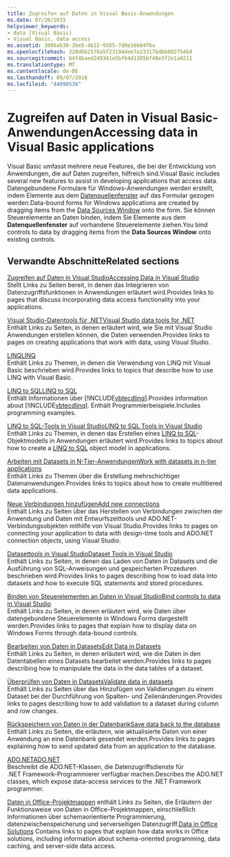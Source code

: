 ```yaml
---
title: Zugreifen auf Daten in Visual Basic-Anwendungen
ms.date: 07/20/2015
helpviewer_keywords:
- data [Visual Basic]
- Visual Basic, data access
ms.assetid: 3086ab38-3be5-4b22-9385-7d0e16b04f6a
ms.openlocfilehash: 220d662576a5f23194dee7e23317bdbb0027546d
ms.sourcegitcommit: 64f4baed249341e5bf64d1385bf48e3f2e1a0211
ms.translationtype: MT
ms.contentlocale: de-DE
ms.lasthandoff: 09/07/2018
ms.locfileid: "44098536"
---
```

# <a name="accessing-data-in-visual-basic-applications"></a><span data-ttu-id="91715-102">Zugreifen auf Daten in Visual Basic-Anwendungen</span><span class="sxs-lookup"><span data-stu-id="91715-102">Accessing data in Visual Basic applications</span></span>
<span data-ttu-id="91715-103">Visual Basic umfasst mehrere neue Features, die bei der Entwicklung von Anwendungen, die auf Daten zugreifen, hilfreich sind.</span><span class="sxs-lookup"><span data-stu-id="91715-103">Visual Basic includes several new features to assist in developing applications that access data.</span></span> <span data-ttu-id="91715-104">Datengebundene Formulare für Windows-Anwendungen werden erstellt, indem Elemente aus dem [Datenquellenfenster](/visualstudio/data-tools/add-new-data-sources) auf das Formular gezogen werden.</span><span class="sxs-lookup"><span data-stu-id="91715-104">Data-bound forms for Windows applications are created by dragging items from the [Data Sources Window](/visualstudio/data-tools/add-new-data-sources) onto the form.</span></span> <span data-ttu-id="91715-105">Sie können Steuerelemente an Daten binden, indem Sie Elemente aus dem **Datenquellenfenster** auf vorhandene Steuerelemente ziehen.</span><span class="sxs-lookup"><span data-stu-id="91715-105">You bind controls to data by dragging items from the **Data Sources Window** onto existing controls.</span></span>  
  
## <a name="related-sections"></a><span data-ttu-id="91715-106">Verwandte Abschnitte</span><span class="sxs-lookup"><span data-stu-id="91715-106">Related sections</span></span>  
 [<span data-ttu-id="91715-107">Zugreifen auf Daten in Visual Studio</span><span class="sxs-lookup"><span data-stu-id="91715-107">Accessing Data in Visual Studio</span></span>](/visualstudio/data-tools/)  
 <span data-ttu-id="91715-108">Stellt Links zu Seiten bereit, in denen das Integrieren von Datenzugriffsfunktionen in Anwendungen erläutert wird.</span><span class="sxs-lookup"><span data-stu-id="91715-108">Provides links to pages that discuss incorporating data access functionality into your applications.</span></span>

 [<span data-ttu-id="91715-109">Visual Studio-Datentools für .NET</span><span class="sxs-lookup"><span data-stu-id="91715-109">Visual Studio data tools for .NET</span></span>](/visualstudio/data-tools/visual-studio-data-tools-for-dotnet)  
 <span data-ttu-id="91715-110">Enthält Links zu Seiten, in denen erläutert wird, wie Sie mit Visual Studio Anwendungen erstellen können, die Daten verwenden.</span><span class="sxs-lookup"><span data-stu-id="91715-110">Provides links to pages on creating applications that work with data, using Visual Studio.</span></span>  
  
 [<span data-ttu-id="91715-111">LINQ</span><span class="sxs-lookup"><span data-stu-id="91715-111">LINQ</span></span>](../../visual-basic/programming-guide/language-features/linq/index.md)  
 <span data-ttu-id="91715-112">Enthält Links zu Themen, in denen die Verwendung von LINQ mit Visual Basic beschrieben wird.</span><span class="sxs-lookup"><span data-stu-id="91715-112">Provides links to topics that describe how to use LINQ with Visual Basic.</span></span>  
  
 [<span data-ttu-id="91715-113">LINQ to SQL</span><span class="sxs-lookup"><span data-stu-id="91715-113">LINQ to SQL</span></span>](../../framework/data/adonet/sql/linq/index.md)  
 <span data-ttu-id="91715-114">Enthält Informationen über [!INCLUDE[vbtecdlinq](~/includes/vbtecdlinq-md.md)].</span><span class="sxs-lookup"><span data-stu-id="91715-114">Provides information about [!INCLUDE[vbtecdlinq](~/includes/vbtecdlinq-md.md)].</span></span> <span data-ttu-id="91715-115">Enthält Programmierbeispiele.</span><span class="sxs-lookup"><span data-stu-id="91715-115">Includes programming examples.</span></span>  
  
 [<span data-ttu-id="91715-116">LINQ to SQL-Tools in Visual Studio</span><span class="sxs-lookup"><span data-stu-id="91715-116">LINQ to SQL Tools in Visual Studio</span></span>](/visualstudio/data-tools/linq-to-sql-tools-in-visual-studio2)  
 <span data-ttu-id="91715-117">Enthält Links zu Themen, in denen das Erstellen eines [LINQ to SQL](../../framework/data/adonet/sql/linq/index.md)-Objektmodells in Anwendungen erläutert wird.</span><span class="sxs-lookup"><span data-stu-id="91715-117">Provides links to topics about how to create a [LINQ to SQL](../../framework/data/adonet/sql/linq/index.md) object model in applications.</span></span>  
  
 [<span data-ttu-id="91715-118">Arbeiten mit Datasets in N-Tier-Anwendungen</span><span class="sxs-lookup"><span data-stu-id="91715-118">Work with datasets in n-tier applications</span></span>](/visualstudio/data-tools/work-with-datasets-in-n-tier-applications)  
 <span data-ttu-id="91715-119">Enthält Links zu Themen über die Erstellung mehrschichtiger Datenanwendungen.</span><span class="sxs-lookup"><span data-stu-id="91715-119">Provides links to topics about how to create multitiered data applications.</span></span>  
     
 [<span data-ttu-id="91715-120">Neue Verbindungen hinzufügen</span><span class="sxs-lookup"><span data-stu-id="91715-120">Add new connections</span></span>](/visualstudio/data-tools/add-new-connections)  
 <span data-ttu-id="91715-121">Enthält Links zu Seiten über das Herstellen von Verbindungen zwischen der Anwendung und Daten mit Entwurfszeittools und ADO.NET-Verbindungsobjekten mithilfe von Visual Studio.</span><span class="sxs-lookup"><span data-stu-id="91715-121">Provides links to pages on connecting your application to data with design-time tools and ADO.NET connection objects, using Visual Studio.</span></span>  

 [<span data-ttu-id="91715-122">Datasettools in Visual Studio</span><span class="sxs-lookup"><span data-stu-id="91715-122">Dataset Tools in Visual Studio</span></span>](/visualstudio/data-tools/dataset-tools-in-visual-studio)  
 <span data-ttu-id="91715-123">Enthält Links zu Seiten, in denen das Laden von Daten in Datasets und die Ausführung von SQL-Anweisungen und gespeicherten Prozeduren beschrieben wird.</span><span class="sxs-lookup"><span data-stu-id="91715-123">Provides links to pages describing how to load data into datasets and how to execute SQL statements and stored procedures.</span></span>  
  
 [<span data-ttu-id="91715-124">Binden von Steuerelementen an Daten in Visual Studio</span><span class="sxs-lookup"><span data-stu-id="91715-124">Bind controls to data in Visual Studio</span></span>](/visualstudio/data-tools/bind-controls-to-data-in-visual-studio)  
 <span data-ttu-id="91715-125">Enthält Links zu Seiten, in denen erläutert wird, wie Daten über datengebundene Steuerelemente in Windows Forms dargestellt werden.</span><span class="sxs-lookup"><span data-stu-id="91715-125">Provides links to pages that explain how to display data on Windows Forms through data-bound controls.</span></span>  
  
 [<span data-ttu-id="91715-126">Bearbeiten von Daten in Datasets</span><span class="sxs-lookup"><span data-stu-id="91715-126">Edit Data in Datasets</span></span>](/visualstudio/data-tools/edit-data-in-datasets)  
 <span data-ttu-id="91715-127">Enthält Links zu Seiten, in denen erläutert wird, wie die Daten in den Datentabellen eines Datasets bearbeitet werden.</span><span class="sxs-lookup"><span data-stu-id="91715-127">Provides links to pages describing how to manipulate the data in the data tables of a dataset.</span></span>  
  
 [<span data-ttu-id="91715-128">Überprüfen von Daten in Datasets</span><span class="sxs-lookup"><span data-stu-id="91715-128">Validate data in datasets</span></span>](/visualstudio/data-tools/validate-data-in-datasets)  
 <span data-ttu-id="91715-129">Enthält Links zu Seiten über das Hinzufügen von Validierungen zu einem Dataset bei der Durchführung von Spalten- und Zeilenänderungen.</span><span class="sxs-lookup"><span data-stu-id="91715-129">Provides links to pages describing how to add validation to a dataset during column and row changes.</span></span>  
  
 [<span data-ttu-id="91715-130">Rückspeichern von Daten in der Datenbank</span><span class="sxs-lookup"><span data-stu-id="91715-130">Save data back to the database</span></span>](/visualstudio/data-tools/save-data-back-to-the-database)  
 <span data-ttu-id="91715-131">Enthält Links zu Seiten, die erläutern, wie aktualisierte Daten von einer Anwendung an eine Datenbank gesendet werden.</span><span class="sxs-lookup"><span data-stu-id="91715-131">Provides links to pages explaining how to send updated data from an application to the database.</span></span>  
  
 [<span data-ttu-id="91715-132">ADO.NET</span><span class="sxs-lookup"><span data-stu-id="91715-132">ADO.NET</span></span>](../../framework/data/adonet/index.md)  
 <span data-ttu-id="91715-133">Beschreibt die ADO.NET-Klassen, die Datenzugriffsdienste für .NET Framework-Programmierer verfügbar machen.</span><span class="sxs-lookup"><span data-stu-id="91715-133">Describes the ADO.NET classes, which expose data-access services to the .NET Framework programmer.</span></span>

 <span data-ttu-id="91715-134">[Daten in Office-Projektmappen](/visualstudio/vsto/data-in-office-solutions) enthält Links zu Seiten, die Erläutern der Funktionsweise von Daten in Office-Projektmappen, einschließlich Informationen über schemaorientierte Programmierung, datenzwischenspeicherung und serverseitigen Datenzugriff.</span><span class="sxs-lookup"><span data-stu-id="91715-134">[Data in Office Solutions](/visualstudio/vsto/data-in-office-solutions) Contains links to pages that explain how data works in Office solutions, including information about schema-oriented programming, data caching, and server-side data access.</span></span>
